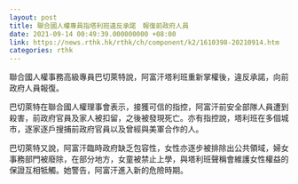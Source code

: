 ```yaml
---
layout: post
title: 聯合國人權專員指塔利班違反承諾　報復前政府人員
date: 2021-09-14 00:49:39.000000000 +08:00
link: https://news.rthk.hk/rthk/ch/component/k2/1610398-20210914.htm
categories: rthk
---
```


聯合國人權事務高級專員巴切萊特說，阿富汗塔利班重新掌權後，違反承諾，向前政府人員報復。

巴切萊特在聯合國人權理事會表示，接獲可信的指控，阿富汗前安全部隊人員遭到殺害，前政府官員及家人被扣留，之後被發現死亡。亦有指控說，塔利班在多個城市，逐家逐戶搜捕前政府官員以及曾經與美軍合作的人。

巴切萊特又說，阿富汗臨時政府缺乏包容性，女性亦逐步被排除出公共領域，婦女事務部門被廢除，在部分地方，女童被禁止上學，與塔利班聲稱會維護女性權益的保證互相牴觸。她警告，阿富汗進入新的危險時期。
